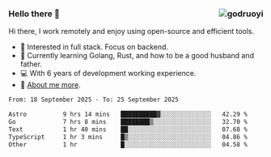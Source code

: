 ### Hello there 👋 <img align="right" src="https://github-readme-stats.vercel.app/api?username=godruoyi&show_icons=true" alt="godruoyi" />

Hi there, I work remotely and enjoy using open-source and efficient tools.

- 🔭 Interested in full stack. Focus on backend.
- 🌱 Currently learning Golang, Rust, and how to be a good husband and father.
- 💻 With 6 years of development working experience.
- 👒 [About me more](https://godruoyi.com/posts/about-godruoyi).



<!--START_SECTION:waka-->

```txt
From: 18 September 2025 - To: 25 September 2025

Astro          9 hrs 14 mins   ██████████▓░░░░░░░░░░░░░░   42.29 %
Go             7 hrs 8 mins    ████████▒░░░░░░░░░░░░░░░░   32.70 %
Text           1 hr 40 mins    ██░░░░░░░░░░░░░░░░░░░░░░░   07.68 %
TypeScript     1 hr 3 mins     █▒░░░░░░░░░░░░░░░░░░░░░░░   04.86 %
Other          1 hr            █░░░░░░░░░░░░░░░░░░░░░░░░   04.58 %
```

<!--END_SECTION:waka-->
